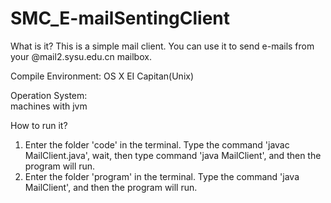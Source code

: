 # SMC_E-mailSentingClient
What is it?
This is a simple mail client. You can use it to send e-mails from your @mail2.sysu.edu.cn mailbox.

Compile Environment:
	OS X EI Capitan(Unix)

Operation System:	
	machines with jvm

How to run it?
1. Enter the folder 'code' in the terminal. Type the command 'javac MailClient.java', wait, then type command 'java MailClient', and then the program will run.
2. Enter the folder 'program' in the terminal. Type the command 'java MailClient', and then the program will run.
